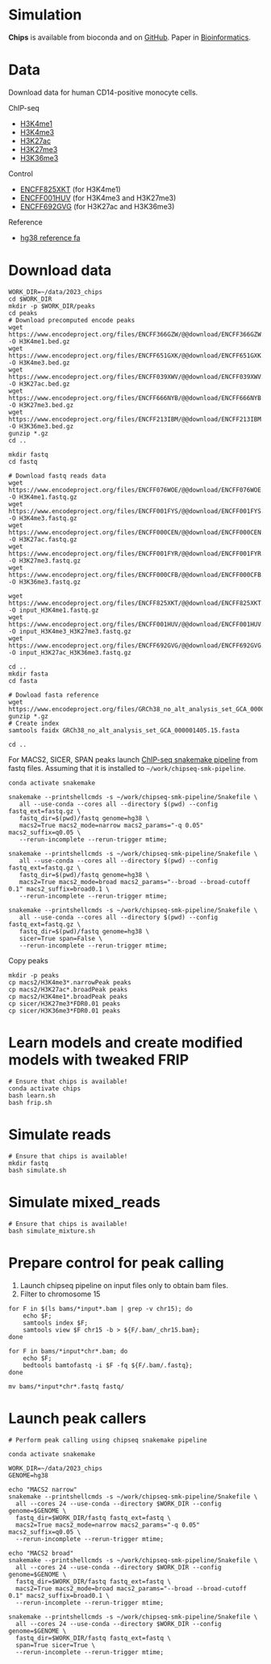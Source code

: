 Simulation
==========

**Chips** is available from bioconda and on [GitHub](https://github.com/gymreklab/chips).
Paper in [Bioinformatics](https://link.springer.com/article/10.1186/s12859-021-04097-5).

# Data
Download data for human CD14-positive monocyte cells.

ChIP-seq
* [H3K4me1](https://www.encodeproject.org/files/ENCFF076WOE/)
* [H3K4me3](https://www.encodeproject.org/files/ENCFF001FYS/)
* [H3K27ac](https://www.encodeproject.org/files/ENCFF000CEN/)
* [H3K27me3](https://www.encodeproject.org/files/ENCFF001FYR/)
* [H3K36me3](https://www.encodeproject.org/files/ENCFF000CFB/)

Control
* [ENCFF825XKT](https://www.encodeproject.org/files/ENCFF825XKT/) (for H3K4me1)
* [ENCFF001HUV](https://www.encodeproject.org/files/ENCFF001HUV/) (for H3K4me3 and H3K27me3)
* [ENCFF692GVG](https://www.encodeproject.org/files/ENCFF692GVG/) (for H3K27ac and H3K36me3)

Reference
* [hg38 reference fa](https://www.encodeproject.org/files/GRCh38_no_alt_analysis_set_GCA_000001405.15/)

# Download data
```
WORK_DIR=~/data/2023_chips
cd $WORK_DIR
mkdir -p $WORK_DIR/peaks
cd peaks
# Download precomputed encode peaks
wget https://www.encodeproject.org/files/ENCFF366GZW/@@download/ENCFF366GZW.bed.gz -O H3K4me1.bed.gz
wget https://www.encodeproject.org/files/ENCFF651GXK/@@download/ENCFF651GXK.bed.gz -O H3K4me3.bed.gz  
wget https://www.encodeproject.org/files/ENCFF039XWV/@@download/ENCFF039XWV.bed.gz -O H3K27ac.bed.gz
wget https://www.encodeproject.org/files/ENCFF666NYB/@@download/ENCFF666NYB.bed.gz -O H3K27me3.bed.gz      
wget https://www.encodeproject.org/files/ENCFF213IBM/@@download/ENCFF213IBM.bed.gz -O H3K36me3.bed.gz
gunzip *.gz
cd ..

mkdir fastq
cd fastq

# Download fastq reads data 
wget https://www.encodeproject.org/files/ENCFF076WOE/@@download/ENCFF076WOE.fastq.gz -O H3K4me1.fastq.gz
wget https://www.encodeproject.org/files/ENCFF001FYS/@@download/ENCFF001FYS.fastq.gz -O H3K4me3.fastq.gz
wget https://www.encodeproject.org/files/ENCFF000CEN/@@download/ENCFF000CEN.fastq.gz -O H3K27ac.fastq.gz
wget https://www.encodeproject.org/files/ENCFF001FYR/@@download/ENCFF001FYR.fastq.gz -O H3K27me3.fastq.gz      
wget https://www.encodeproject.org/files/ENCFF000CFB/@@download/ENCFF000CFB.fastq.gz -O H3K36me3.fastq.gz
 
wget https://www.encodeproject.org/files/ENCFF825XKT/@@download/ENCFF825XKT.fastq.gz -O input_H3K4me1.fastq.gz
wget https://www.encodeproject.org/files/ENCFF001HUV/@@download/ENCFF001HUV.fastq.gz -O input_H3K4me3_H3K27me3.fastq.gz
wget https://www.encodeproject.org/files/ENCFF692GVG/@@download/ENCFF692GVG.fastq.gz -O input_H3K27ac_H3K36me3.fastq.gz

cd ..
mkdir fasta
cd fasta

# Dowload fasta reference
wget https://www.encodeproject.org/files/GRCh38_no_alt_analysis_set_GCA_000001405.15/@@download/GRCh38_no_alt_analysis_set_GCA_000001405.15.fasta.gz 
gunzip *.gz
# Create index
samtools faidx GRCh38_no_alt_analysis_set_GCA_000001405.15.fasta 

cd ..
```

For MACS2, SICER, SPAN peaks launch [ChIP-seq snakemake pipeline](https://github.com/JetBrains-Research/chipseq-smk-pipeline) from fastq files.
Assuming that it is installed to `~/work/chipseq-smk-pipeline`.
```
conda activate snakemake

snakemake --printshellcmds -s ~/work/chipseq-smk-pipeline/Snakefile \
   all --use-conda --cores all --directory $(pwd) --config fastq_ext=fastq.gz \
   fastq_dir=$(pwd)/fastq genome=hg38 \
   macs2=True macs2_mode=narrow macs2_params="-q 0.05" macs2_suffix=q0.05 \
   --rerun-incomplete --rerun-trigger mtime;

snakemake --printshellcmds -s ~/work/chipseq-smk-pipeline/Snakefile \
   all --use-conda --cores all --directory $(pwd) --config fastq_ext=fastq.gz \
   fastq_dir=$(pwd)/fastq genome=hg38 \
   macs2=True macs2_mode=broad macs2_params="--broad --broad-cutoff 0.1" macs2_suffix=broad0.1 \
   --rerun-incomplete --rerun-trigger mtime;   

snakemake --printshellcmds -s ~/work/chipseq-smk-pipeline/Snakefile \
   all --use-conda --cores all --directory $(pwd) --config fastq_ext=fastq.gz \
   fastq_dir=$(pwd)/fastq genome=hg38 \
   sicer=True span=False \
   --rerun-incomplete --rerun-trigger mtime;   
```

Copy peaks
```
mkdir -p peaks
cp macs2/H3K4me3*.narrowPeak peaks
cp macs2/H3K27ac*.broadPeak peaks
cp macs2/H3K4me1*.broadPeak peaks
cp sicer/H3K27me3*FDR0.01 peaks
cp sicer/H3K36me3*FDR0.01 peaks
```

# Learn models and create modified models with tweaked FRIP

```
# Ensure that chips is available!
conda activate chips
bash learn.sh
bash frip.sh
```

# Simulate reads

```
# Ensure that chips is available!
mkdir fastq
bash simulate.sh
```


# Simulate mixed_reads

```
# Ensure that chips is available!
bash simulate_mixture.sh
```


# Prepare control for peak calling 

1. Launch chipseq pipeline on input files only to obtain bam files. 
2. Filter to chromosome 15
```
for F in $(ls bams/*input*.bam | grep -v chr15); do 
    echo $F;
    samtools index $F; 
    samtools view $F chr15 -b > ${F/.bam/_chr15.bam}; 
done
 
for F in bams/*input*chr*.bam; do 
    echo $F; 
    bedtools bamtofastq -i $F -fq ${F/.bam/.fastq}; 
done

mv bams/*input*chr*.fastq fastq/
```

# Launch peak callers

```
# Perform peak calling using chipseq snakemake pipeline

conda activate snakemake

WORK_DIR=~/data/2023_chips
GENOME=hg38
  
echo "MACS2 narrow"
snakemake --printshellcmds -s ~/work/chipseq-smk-pipeline/Snakefile \
  all --cores 24 --use-conda --directory $WORK_DIR --config genome=$GENOME \
  fastq_dir=$WORK_DIR/fastq fastq_ext=fastq \
  macs2=True macs2_mode=narrow macs2_params="-q 0.05" macs2_suffix=q0.05 \
  --rerun-incomplete --rerun-trigger mtime;
  
echo "MACS2 broad"
snakemake --printshellcmds -s ~/work/chipseq-smk-pipeline/Snakefile \
  all --cores 24 --use-conda --directory $WORK_DIR --config genome=$GENOME \
  fastq_dir=$WORK_DIR/fastq fastq_ext=fastq \
  macs2=True macs2_mode=broad macs2_params="--broad --broad-cutoff 0.1" macs2_suffix=broad0.1 \
  --rerun-incomplete --rerun-trigger mtime;
  
snakemake --printshellcmds -s ~/work/chipseq-smk-pipeline/Snakefile \
  all --cores 24 --use-conda --directory $WORK_DIR --config genome=$GENOME \
  fastq_dir=$WORK_DIR/fastq fastq_ext=fastq \
  span=True sicer=True \
  --rerun-incomplete --rerun-trigger mtime;

```

